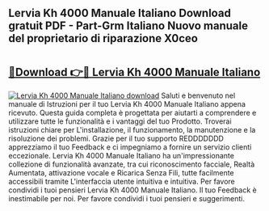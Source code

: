 ## Lervia Kh 4000 Manuale Italiano Download gratuit PDF - Part-Grm Italiano Nuovo manuale del proprietario di riparazione X0ceo

# <h2><a href="http://dfbmbgu.blite.top/?on=Lervia+Kh+4000+Manuale+Italiano">🔗Download 👉🔴 Lervia Kh 4000 Manuale Italiano</a></h2>

[![Lervia Kh 4000 Manuale Italiano download](https://i.imgur.com/lujVjoI.png)](http://dfbmbgu.blite.top/?on=Lervia+Kh+4000+Manuale+Italiano)
Saluti e benvenuto nel manuale di Istruzioni per il tuo Lervia Kh 4000 Manuale Italiano appena ricevuto. Questa guida completa è progettata per aiutarti a comprendere e utilizzare tutte le funzionalità e i vantaggi del tuo Prodotto. Troverai istruzioni chiare per L'installazione, il funzionamento, la manutenzione e la risoluzione dei problemi. Grazie per il tuo supporto REDDDDDDD apprezziamo il tuo Feedback e ci impegniamo a fornire un servizio clienti eccezionale. Lervia Kh 4000 Manuale Italiano ha un'impressionante collezione di funzionalità avanzate, tra cui riconoscimento facciale, Realtà Aumentata, attivazione vocale e Ricarica Senza Fili, tutte facilmente accessibili tramite L'interfaccia utente intuitiva e intuitiva. Per favore condividi i tuoi pensieri Lervia Kh 4000 Manuale Italiano. Il tuo Feedback è inestimabile per noi. Per favore condividi i tuoi pensieri e suggerimenti.
